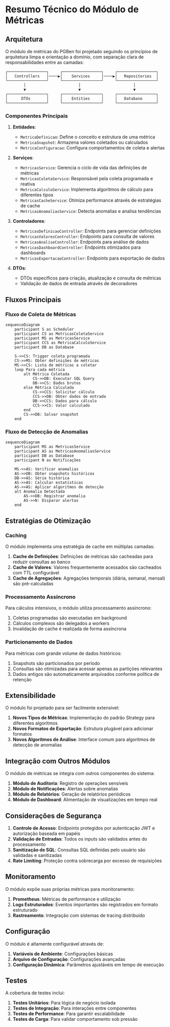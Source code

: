 # Resumo Técnico do Módulo de Métricas

## Arquitetura

O módulo de métricas do PGBen foi projetado seguindo os princípios de arquitetura limpa e orientação a domínio, com separação clara de responsabilidades entre as camadas:

```
┌─────────────────┐     ┌─────────────────┐     ┌─────────────────┐
│   Controllers   │────▶│    Services     │────▶│   Repositories  │
└─────────────────┘     └─────────────────┘     └─────────────────┘
        │                       │                       │
        ▼                       ▼                       ▼
┌─────────────────┐     ┌─────────────────┐     ┌─────────────────┐
│      DTOs       │     │    Entities     │     │   Database      │
└─────────────────┘     └─────────────────┘     └─────────────────┘
```

### Componentes Principais

1. **Entidades**:
   - `MetricaDefinicao`: Define o conceito e estrutura de uma métrica
   - `MetricaSnapshot`: Armazena valores coletados ou calculados
   - `MetricaConfiguracao`: Configura comportamentos de coleta e alertas

2. **Serviços**:
   - `MetricasService`: Gerencia o ciclo de vida das definições de métricas
   - `MetricasColetaService`: Responsável pela coleta programada e reativa
   - `MetricaCalculoService`: Implementa algoritmos de cálculo para diferentes tipos
   - `MetricasCacheService`: Otimiza performance através de estratégias de cache
   - `MetricasAnomaliasService`: Detecta anomalias e analisa tendências

3. **Controladores**:
   - `MetricasDefinicaoController`: Endpoints para gerenciar definições
   - `MetricasValoresController`: Endpoints para consulta de valores
   - `MetricasAnaliseController`: Endpoints para análise de dados
   - `MetricasDashboardController`: Endpoints otimizados para dashboards
   - `MetricasExportacaoController`: Endpoints para exportação de dados

4. **DTOs**:
   - DTOs específicos para criação, atualização e consulta de métricas
   - Validação de dados de entrada através de decoradores

## Fluxos Principais

### Fluxo de Coleta de Métricas

```mermaid
sequenceDiagram
    participant S as Scheduler
    participant CS as MetricasColetaService
    participant MS as MetricasService
    participant CCS as MetricaCalculoService
    participant DB as Database
    
    S->>CS: Trigger coleta programada
    CS->>MS: Obter definições de métricas
    MS->>CS: Lista de métricas a coletar
    loop Para cada métrica
        alt Métrica Coletada
            CS->>DB: Executar SQL Query
            DB->>CS: Dados brutos
        else Métrica Calculada
            CS->>CCS: Solicitar cálculo
            CCS->>DB: Obter dados de entrada
            DB->>CCS: Dados para cálculo
            CCS->>CS: Valor calculado
        end
        CS->>DB: Salvar snapshot
    end
```

### Fluxo de Detecção de Anomalias

```mermaid
sequenceDiagram
    participant MS as MetricasService
    participant AS as MetricasAnomaliasService
    participant DB as Database
    participant N as Notificações
    
    MS->>AS: Verificar anomalias
    AS->>DB: Obter snapshots históricos
    DB->>AS: Série histórica
    AS->>AS: Calcular estatísticas
    AS->>AS: Aplicar algoritmos de detecção
    alt Anomalia Detectada
        AS->>DB: Registrar anomalia
        AS->>N: Disparar alertas
    end
```

## Estratégias de Otimização

### Caching

O módulo implementa uma estratégia de cache em múltiplas camadas:

1. **Cache de Definições**: Definições de métricas são cacheadas para reduzir consultas ao banco
2. **Cache de Valores**: Valores frequentemente acessados são cacheados com TTL configurável
3. **Cache de Agregações**: Agregações temporais (diária, semanal, mensal) são pré-calculadas

### Processamento Assíncrono

Para cálculos intensivos, o módulo utiliza processamento assíncrono:

1. Coletas programadas são executadas em background
2. Cálculos complexos são delegados a workers
3. Invalidação de cache é realizada de forma assíncrona

### Particionamento de Dados

Para métricas com grande volume de dados históricos:

1. Snapshots são particionados por período
2. Consultas são otimizadas para acessar apenas as partições relevantes
3. Dados antigos são automaticamente arquivados conforme política de retenção

## Extensibilidade

O módulo foi projetado para ser facilmente extensível:

1. **Novos Tipos de Métricas**: Implementação do padrão Strategy para diferentes algoritmos
2. **Novos Formatos de Exportação**: Estrutura plugável para adicionar formatos
3. **Novos Algoritmos de Análise**: Interface comum para algoritmos de detecção de anomalias

## Integração com Outros Módulos

O módulo de métricas se integra com outros componentes do sistema:

1. **Módulo de Auditoria**: Registro de operações sensíveis
2. **Módulo de Notificações**: Alertas sobre anomalias
3. **Módulo de Relatórios**: Geração de relatórios periódicos
4. **Módulo de Dashboard**: Alimentação de visualizações em tempo real

## Considerações de Segurança

1. **Controle de Acesso**: Endpoints protegidos por autenticação JWT e autorização baseada em papéis
2. **Validação de Entradas**: Todos os inputs são validados antes do processamento
3. **Sanitização de SQL**: Consultas SQL definidas pelo usuário são validadas e sanitizadas
4. **Rate Limiting**: Proteção contra sobrecarga por excesso de requisições

## Monitoramento

O módulo expõe suas próprias métricas para monitoramento:

1. **Prometheus**: Métricas de performance e utilização
2. **Logs Estruturados**: Eventos importantes são registrados em formato estruturado
3. **Rastreamento**: Integração com sistemas de tracing distribuído

## Configuração

O módulo é altamente configurável através de:

1. **Variáveis de Ambiente**: Configurações básicas
2. **Arquivo de Configuração**: Configurações avançadas
3. **Configuração Dinâmica**: Parâmetros ajustáveis em tempo de execução

## Testes

A cobertura de testes inclui:

1. **Testes Unitários**: Para lógica de negócio isolada
2. **Testes de Integração**: Para interações entre componentes
3. **Testes de Performance**: Para garantir escalabilidade
4. **Testes de Carga**: Para validar comportamento sob pressão
